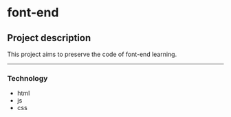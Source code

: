 # font-end
## Project description
This project aims to preserve the code of  font-end learning.

---
### Technology
- html
- js
- css

